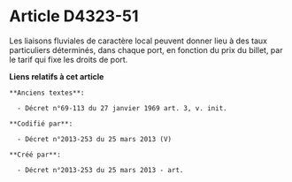 # Article D4323-51

Les liaisons fluviales de caractère local peuvent donner lieu à des taux particuliers déterminés, dans chaque port, en
fonction du prix du billet, par le tarif qui fixe les droits de port.

**Liens relatifs à cet article**

	**Anciens textes**:

	  - Décret n°69-113 du 27 janvier 1969 art. 3, v. init.

	**Codifié par**:

	  - Décret n°2013-253 du 25 mars 2013 (V)

	**Créé par**:

	  - Décret n°2013-253 du 25 mars 2013 - art.
